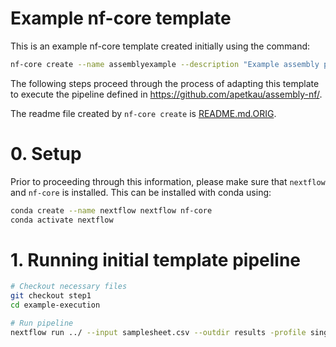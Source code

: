 # Example nf-core template

This is an example nf-core template created initially using the command:

```bash
nf-core create --name assemblyexample --description "Example assembly pipeline" --plain --author "Aaron Petkau"
```

The following steps proceed through the process of adapting this template to execute the pipeline defined in <https://github.com/apetkau/assembly-nf/>.

The readme file created by `nf-core create` is [README.md.ORIG](README.md.ORIG).

# 0. Setup

Prior to proceeding through this information, please make sure that `nextflow` and `nf-core` is installed. This can be installed with conda using:

```bash
conda create --name nextflow nextflow nf-core
conda activate nextflow
```

# 1. Running initial template pipeline

```bash
# Checkout necessary files
git checkout step1
cd example-execution

# Run pipeline
nextflow run ../ --input samplesheet.csv --outdir results -profile singularity --genome hg38
```
